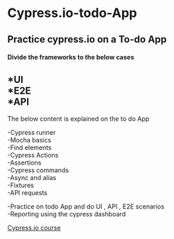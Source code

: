 # Cypress.io-todo-App
## Practice cypress.io on a To-do App
#### Divide the frameworks to the below cases
  *UI\
  *E2E\
  *API
-------------------------------------------------------------------------------
The below content is explained on the to do App

-Cypress runner\
-Mocha basics\
-Find elements\
-Cypress Actions\
-Assertions\
-Cypress commands\
-Async and alias\
-Fixtures\
-API requests

-Practice on todo App and do UI , API , E2E scenarios\
-Reporting using the cypress dashboard

[Cypress.io course ](https://qacart.com/course/cypressio)

